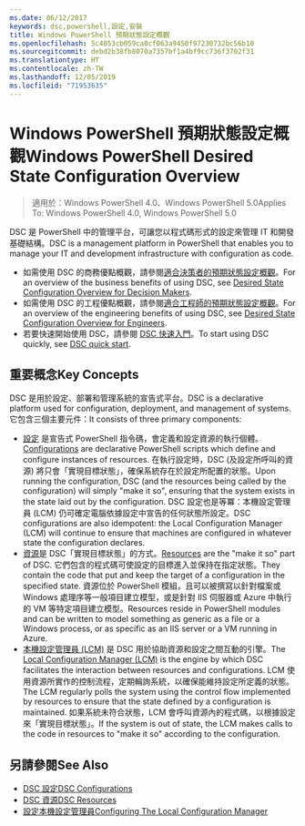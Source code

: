 ```yaml
---
ms.date: 06/12/2017
keywords: dsc,powershell,設定,安裝
title: Windows PowerShell 預期狀態設定概觀
ms.openlocfilehash: 5c4853cb059ca0cf063a9450f97230732bc56b10
ms.sourcegitcommit: debd2b38fb8070a7357bf1a4bf9cc736f3702f31
ms.translationtype: HT
ms.contentlocale: zh-TW
ms.lasthandoff: 12/05/2019
ms.locfileid: "71953635"
---
```

# <a name="windows-powershell-desired-state-configuration-overview"></a><span data-ttu-id="698a4-103">Windows PowerShell 預期狀態設定概觀</span><span class="sxs-lookup"><span data-stu-id="698a4-103">Windows PowerShell Desired State Configuration Overview</span></span>

> <span data-ttu-id="698a4-104">適用於：Windows PowerShell 4.0、Windows PowerShell 5.0</span><span class="sxs-lookup"><span data-stu-id="698a4-104">Applies To: Windows PowerShell 4.0, Windows PowerShell 5.0</span></span>

<span data-ttu-id="698a4-105">DSC 是 PowerShell 中的管理平台，可讓您以程式碼形式的設定來管理 IT 和開發基礎結構。</span><span class="sxs-lookup"><span data-stu-id="698a4-105">DSC is a management platform in PowerShell that enables you to manage your IT and development infrastructure with configuration as code.</span></span>

- <span data-ttu-id="698a4-106">如需使用 DSC 的商務優點概觀，請參閱[適合決策者的預期狀態設定概觀](decisionMaker.md)。</span><span class="sxs-lookup"><span data-stu-id="698a4-106">For an overview of the business benefits of using DSC, see [Desired State Configuration Overview for Decision Makers](decisionMaker.md).</span></span>
- <span data-ttu-id="698a4-107">如需使用 DSC 的工程優點概觀，請參閱[適合工程師的預期狀態設定概觀](DscForEngineers.md)。</span><span class="sxs-lookup"><span data-stu-id="698a4-107">For an overview of the engineering benefits of using DSC, see [Desired State Configuration Overview for Engineers](DscForEngineers.md).</span></span>
- <span data-ttu-id="698a4-108">若要快速開始使用 DSC，請參閱 [DSC 快速入門](../quickstarts/website-quickstart.md)。</span><span class="sxs-lookup"><span data-stu-id="698a4-108">To start using DSC quickly, see [DSC quick start](../quickstarts/website-quickstart.md).</span></span>

## <a name="key-concepts"></a><span data-ttu-id="698a4-109">重要概念</span><span class="sxs-lookup"><span data-stu-id="698a4-109">Key Concepts</span></span>

<span data-ttu-id="698a4-110">DSC 是用於設定、部署和管理系統的宣告式平台。</span><span class="sxs-lookup"><span data-stu-id="698a4-110">DSC is a declarative platform used for configuration, deployment, and management of systems.</span></span> <span data-ttu-id="698a4-111">它包含三個主要元件：</span><span class="sxs-lookup"><span data-stu-id="698a4-111">It consists of three primary components:</span></span>

- <span data-ttu-id="698a4-112">[設定](../configurations/configurations.md) 是宣告式 PowerShell 指令碼，會定義和設定資源的執行個體。</span><span class="sxs-lookup"><span data-stu-id="698a4-112">[Configurations](../configurations/configurations.md) are declarative PowerShell scripts which define and configure instances of resources.</span></span>
    <span data-ttu-id="698a4-113">在執行設定時，DSC (及設定所呼叫的資源) 將只會「實現目標狀態」，確保系統存在於設定所配置的狀態。</span><span class="sxs-lookup"><span data-stu-id="698a4-113">Upon running the configuration, DSC (and the resources being called by the configuration) will simply "make it so", ensuring that the system exists in the state laid out by the configuration.</span></span>
    <span data-ttu-id="698a4-114">DSC 設定也是等冪：本機設定管理員 (LCM) 仍可確定電腦依據設定中宣告的任何狀態所設定。</span><span class="sxs-lookup"><span data-stu-id="698a4-114">DSC configurations are also idempotent: the Local Configuration Manager (LCM) will continue to ensure that machines are configured in whatever state the configuration declares.</span></span>
- <span data-ttu-id="698a4-115">[資源](../resources/resources.md)是 DSC「實現目標狀態」的方式。</span><span class="sxs-lookup"><span data-stu-id="698a4-115">[Resources](../resources/resources.md) are the "make it so" part of DSC.</span></span> <span data-ttu-id="698a4-116">它們包含的程式碼可使設定的目標進入並保持在指定狀態。</span><span class="sxs-lookup"><span data-stu-id="698a4-116">They contain the code that put and keep the target of a configuration in the specified state.</span></span>
    <span data-ttu-id="698a4-117">資源位於 PowerShell 模組，且可以被撰寫以針對檔案或 Windows 處理序等一般項目建立模型，或是針對 IIS 伺服器或 Azure 中執行的 VM 等特定項目建立模型。</span><span class="sxs-lookup"><span data-stu-id="698a4-117">Resources reside in PowerShell modules and can be written to model something as generic as a file or a Windows process, or as specific as an IIS server or a VM running in Azure.</span></span>
- <span data-ttu-id="698a4-118">[本機設定管理員 (LCM)](../managing-nodes/metaConfig.md) 是 DSC 用於協助資源和設定之間互動的引擎。</span><span class="sxs-lookup"><span data-stu-id="698a4-118">The [Local Configuration Manager (LCM)](../managing-nodes/metaConfig.md) is the engine by which DSC facilitates the interaction between resources and configurations.</span></span>
    <span data-ttu-id="698a4-119">LCM 使用資源所實作的控制流程，定期輪詢系統，以確保能維持設定所定義的狀態。</span><span class="sxs-lookup"><span data-stu-id="698a4-119">The LCM regularly polls the system using the control flow implemented by resources to ensure that the state defined by a configuration is maintained.</span></span>
    <span data-ttu-id="698a4-120">如果系統未符合狀態，LCM 會呼叫資源內的程式碼，以根據設定來「實現目標狀態」。</span><span class="sxs-lookup"><span data-stu-id="698a4-120">If the system is out of state, the LCM makes calls to the code in resources to "make it so" according to the configuration.</span></span>

## <a name="see-also"></a><span data-ttu-id="698a4-121">另請參閱</span><span class="sxs-lookup"><span data-stu-id="698a4-121">See Also</span></span>

- [<span data-ttu-id="698a4-122">DSC 設定</span><span class="sxs-lookup"><span data-stu-id="698a4-122">DSC Configurations</span></span>](../configurations/configurations.md)
- [<span data-ttu-id="698a4-123">DSC 資源</span><span class="sxs-lookup"><span data-stu-id="698a4-123">DSC Resources</span></span>](../resources/resources.md)
- [<span data-ttu-id="698a4-124">設定本機設定管理員</span><span class="sxs-lookup"><span data-stu-id="698a4-124">Configuring The Local Configuration Manager</span></span>](../managing-nodes/metaConfig.md)
